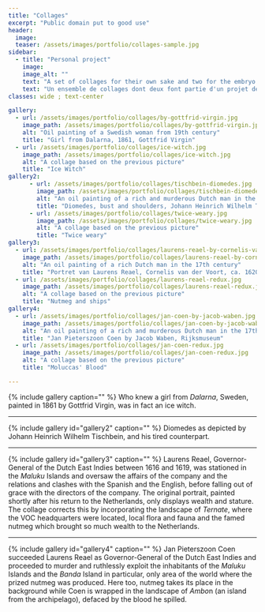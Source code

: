 ```yaml
---
title: "Collages"
excerpt: "Public domain put to good use"
header:
  image:
  teaser: /assets/images/portfolio/collages-sample.jpg
sidebar:
  - title: "Personal project"
    image:
    image_alt: ""
    text: "A set of collages for their own sake and two for the embryo of a Matrix game centred around the nutmeg trade and colonisation. All original pictures are in the public domain."
    text: "Un ensemble de collages dont deux font partie d'un projet de jeu de rôle de style 'Matrix' centré sur le commerce de la noix de muscade et la colonisation. Toutes les images d'origines sont dans le domaine public."
classes: wide ; text-center

gallery:
  - url: /assets/images/portfolio/collages/by-gottfrid-virgin.jpg
    image_path: /assets/images/portfolio/collages/by-gottfrid-virgin.jpg
    alt: "Oil painting of a Swedish woman from 19th century"
    title: "Girl from Dalarna, 1861, Gottfrid Virgin"
  - url: /assets/images/portfolio/collages/ice-witch.jpg
    image_path: /assets/images/portfolio/collages/ice-witch.jpg
    alt: "A collage based on the previous picture"
    title: "Ice Witch"
gallery2:
      - url: /assets/images/portfolio/collages/tischbein-diomedes.jpg
        image_path: /assets/images/portfolio/collages/tischbein-diomedes.jpg
        alt: "An oil painting of a rich and murderous Dutch man in the 17th century"
        title: "Diomedes, bust and shoulders, Johann Heinrich Wilhelm Tischbein, MET Museum"
      - url: /assets/images/portfolio/collages/twice-weary.jpg
        image_path: /assets/images/portfolio/collages/twice-weary.jpg
        alt: "A collage based on the previous picture"
        title: "Twice weary"
gallery3:
  - url: /assets/images/portfolio/collages/laurens-reael-by-cornelis-van-der-voort.jpg
    image_path: /assets/images/portfolio/collages/laurens-reael-by-cornelis-van-der-voort.jpg
    alt: "An oil painting of a rich Dutch man in the 17th century"
    title: "Portret van Laurens Reael, Cornelis van der Voort, ca. 1620, Rijksmuseum"
  - url: /assets/images/portfolio/collages/laurens-reael-redux.jpg
    image_path: /assets/images/portfolio/collages/laurens-reael-redux.jpg
    alt: "A collage based on the previous picture"
    title: "Nutmeg and ships"
gallery4:
  - url: /assets/images/portfolio/collages/jan-coen-by-jacob-waben.jpg
    image_path: /assets/images/portfolio/collages/jan-coen-by-jacob-waben.jpg
    alt: "An oil painting of a rich and murderous Dutch man in the 17th century"
    title: "Jan Pieterszoon Coen by Jacob Waben, Rijksmuseum"
  - url: /assets/images/portfolio/collages/jan-coen-redux.jpg
    image_path: /assets/images/portfolio/collages/jan-coen-redux.jpg
    alt: "A collage based on the previous picture"
    title: "Moluccas' Blood"

---
```


{% include gallery caption="" %}
Who knew a girl from *Dalarna*, Sweden, painted in 1861 by Gottfrid Virgin, was in fact an ice witch.

---

{% include gallery id="gallery2" caption="" %}
Diomedes as depicted by Johann Heinrich Wilhelm Tischbein, and his tired counterpart.

---

{% include gallery id="gallery3" caption="" %}
Laurens Reael, Governor-General of the Dutch East Indies between 1616 and 1619, was stationed in the *Maluku* Islands and oversaw the affairs of the company and the relations and clashes with the Spanish and the English, before falling out of grace with the directors of the company. The original portrait, painted shortly after his return to the Netherlands, only displays wealth and stature. The collage corrects this by incorporating the landscape of *Ternate*, where the VOC headquarters were located, local flora and fauna and the famed nutmeg which brought so much wealth to the Netherlands.

---

{% include gallery id="gallery4" caption="" %}
Jan Pieterszoon Coen succeeded Laurens Reael as Governor-General of the Dutch East Indies and proceeded to murder and ruthlessly exploit the inhabitants of the *Maluku* Islands and the *Banda* Island in particular, only area of the world where the prized nutmeg was produced. Here too, nutmeg takes its place in the background while Coen is wrapped in the landscape of *Ambo*n (an island from the archipelago), defaced by the blood he spilled.
